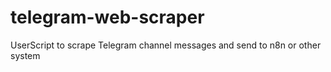 # telegram-web-scraper
UserScript to scrape Telegram channel messages and send to n8n or other system
